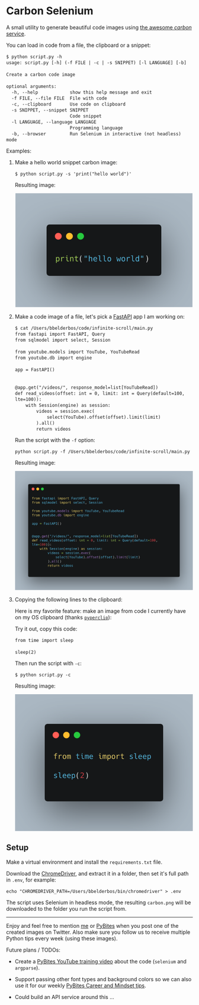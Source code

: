 # Carbon Selenium

A small utility to generate beautiful code images using [the awesome _carbon_ service](https://carbon.now.sh/).

You can load in code from a file, the clipboard or a snippet:

```
$ python script.py -h
usage: script.py [-h] (-f FILE | -c | -s SNIPPET) [-l LANGUAGE] [-b]

Create a carbon code image

optional arguments:
  -h, --help            show this help message and exit
  -f FILE, --file FILE  File with code
  -c, --clipboard       Use code on clipboard
  -s SNIPPET, --snippet SNIPPET
                        Code snippet
  -l LANGUAGE, --language LANGUAGE
                        Programming language
  -b, --browser         Run Selenium in interactive (not headless) mode
```

Examples:

1. Make a hello world snippet carbon image:

	```
	$ python script.py -s 'print("hello world")'
	```

	Resulting image:

	![image from string](assets/image-from-string.png)

2. Make a code image of a file, let's pick a [FastAPI](https://fastapi.tiangolo.com/) app I am working on:

	```
	$ cat /Users/bbelderbos/code/infinite-scroll/main.py
	from fastapi import FastAPI, Query
	from sqlmodel import select, Session

	from youtube.models import YouTube, YouTubeRead
	from youtube.db import engine

	app = FastAPI()


	@app.get("/videos/", response_model=list[YouTubeRead])
	def read_videos(offset: int = 0, limit: int = Query(default=100, lte=100)):
		with Session(engine) as session:
			videos = session.exec(
				select(YouTube).offset(offset).limit(limit)
			).all()
			return videos
	```

	Run the script with the `-f` option:

	```
	python script.py -f /Users/bbelderbos/code/infinite-scroll/main.py
	```

	Resulting image:

	![image from file](assets/image-from-file.png)

3. Copying the following lines to the clipboard:

	Here is my favorite feature: make an image from code I currently have on my OS clipboard (thanks [`pyperclip`](https://pypi.org/project/pyperclip/)):

	Try it out, copy this code:

	```
	from time import sleep

	sleep(2)
	```

	Then run the script with `-c`:

	```
	$ python script.py -c
	```

	Resulting image:

	![image from clipboard](assets/image-from-clipboard.png)

## Setup

Make a virtual environment and install the `requirements.txt` file.

Download the [ChromeDriver](https://chromedriver.chromium.org/), and extract it in a folder, then set it's full path in `.env`, for example:

```
echo "CHROMEDRIVER_PATH=/Users/bbelderbos/bin/chromedriver" > .env
```

The script uses Selenium in headless mode, the resulting `carbon.png` will be downloaded to the folder you run the script from.

---

Enjoy and feel free to mention [me](https://twitter.com/bbelderbos) or [PyBites](https://twitter.com/pybites) when you post one of the created images on Twitter. Also make sure you follow us to receive multiple Python tips every week (using these images).

Future plans / TODOs:

- Create a [PyBites YouTube training video](https://www.youtube.com/channel/UCBn-uKDGsRBfcB0lQeOB_gA) about the code (`selenium` and `argparse`).

- Support passing other font types and background colors so we can also use it for our weekly [PyBites Career and Mindset tips](https://codechalleng.es/tips).

- Could build an API service around this ...
